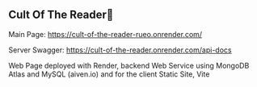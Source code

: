 ## Cult Of The Reader👋

Main Page:
https://cult-of-the-reader-rueo.onrender.com/

Server Swagger:
https://cult-of-the-reader.onrender.com/api-docs

Web Page deployed with Render, backend Web Service using MongoDB Atlas and MySQL (aiven.io) and for the client Static Site, Vite
<!--

**Here are some ideas to get you started:**

🙋‍♀️ A short introduction - what is your organization all about?
🌈 Contribution guidelines - how can the community get involved?
👩‍💻 Useful resources - where can the community find your docs? Is there anything else the community should know?
🍿 Fun facts - what does your team eat for breakfast?
🧙 Remember, you can do mighty things with the power of [Markdown](https://docs.github.com/github/writing-on-github/getting-started-with-writing-and-formatting-on-github/basic-writing-and-formatting-syntax)
-->
